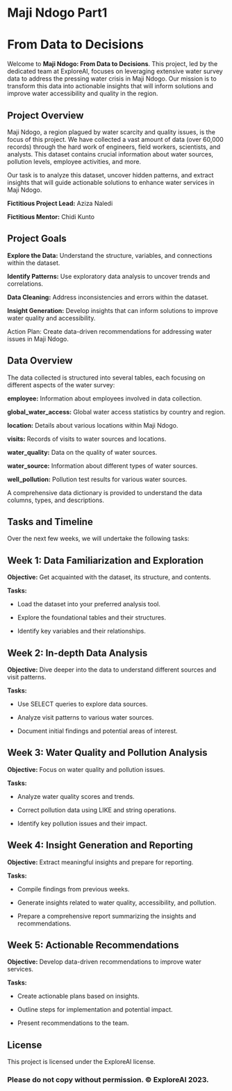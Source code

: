 # Maji Ndogo Part1


# From Data to Decisions

Welcome to **Maji Ndogo: From Data to Decisions**. This project, led by the dedicated team at ExploreAI, focuses on leveraging extensive water survey data to address the pressing water crisis in Maji Ndogo. Our mission is to transform this data into actionable insights that will inform solutions and improve water accessibility and quality in the region.


## Project Overview

Maji Ndogo, a region plagued by water scarcity and quality issues, is the focus of this project. We have collected a vast amount of data (over 60,000 records) through the hard work of engineers, field workers, scientists, and analysts. This dataset contains crucial information about water sources, pollution levels, employee activities, and more.

Our task is to analyze this dataset, uncover hidden patterns, and extract insights that will guide actionable solutions to enhance water services in Maji Ndogo.

**Fictitious Project Lead:** Aziza Naledi

**Fictitious Mentor:** Chidi Kunto

## Project Goals

**Explore the Data:** Understand the structure, variables, and connections within the dataset.
             
**Identify Patterns:** Use exploratory data analysis to uncover trends and correlations.

**Data Cleaning:** Address inconsistencies and errors within the dataset.

**Insight Generation:** Develop insights that can inform solutions to improve water quality and accessibility.

Action Plan: Create data-driven recommendations for addressing water issues in Maji Ndogo.

## Data Overview

The data collected is structured into several tables, each focusing on different aspects of the water survey:

**employee:** Information about employees involved in data collection.

**global_water_access:** Global water access statistics by country and region.

**location:** Details about various locations within Maji Ndogo.

**visits:** Records of visits to water sources and locations.

**water_quality:** Data on the quality of water sources.

**water_source:** Information about different types of water sources.

**well_pollution:** Pollution test results for various water sources.

A comprehensive data dictionary is provided to understand the data columns, types, and descriptions.

## Tasks and Timeline

Over the next few weeks, we will undertake the following tasks:

## Week 1: Data Familiarization and Exploration

**Objective:** Get acquainted with the dataset, its structure, and contents.

**Tasks:**

- Load the dataset into your preferred analysis tool.

- Explore the foundational tables and their structures.
  
- Identify key variables and their relationships.

## Week 2: In-depth Data Analysis

**Objective:** Dive deeper into the data to understand different sources and visit patterns.

**Tasks:**

- Use SELECT queries to explore data sources.

- Analyze visit patterns to various water sources.

- Document initial findings and potential areas of interest.

## Week 3: Water Quality and Pollution Analysis

**Objective:** Focus on water quality and pollution issues.

**Tasks:**

- Analyze water quality scores and trends.

- Correct pollution data using LIKE and string operations.

- Identify key pollution issues and their impact.

## Week 4: Insight Generation and Reporting

**Objective:** Extract meaningful insights and prepare for reporting.

**Tasks:**

- Compile findings from previous weeks.

- Generate insights related to water quality, accessibility, and pollution.

- Prepare a comprehensive report summarizing the insights and recommendations.

## Week 5: Actionable Recommendations

**Objective:** Develop data-driven recommendations to improve water services.

**Tasks:**
 
- Create actionable plans based on insights.

- Outline steps for implementation and potential impact.

- Present recommendations to the team.

## License

This project is licensed under the ExploreAI license.
### Please do not copy without permission. © ExploreAI 2023.

